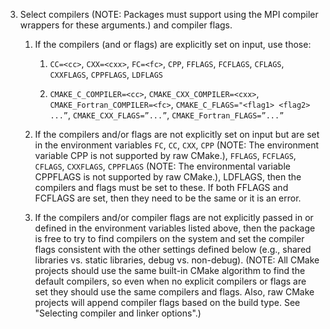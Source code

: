3. Select compilers (NOTE: Packages must support using the MPI compiler wrappers for these arguments.) and compiler flags.

    1. If the compilers (and or flags) are explicitly set on input, use those:

        1. `CC=<cc>`,  `CXX=<cxx>`,  `FC=<fc>`,  `CPP`, `FFLAGS`, `FCFLAGS`, `CFLAGS`, `CXXFLAGS`, `CPPFLAGS`, `LDFLAGS`

        2. `CMAKE_C_COMPILER=<cc>`, `CMAKE_CXX_COMPILER=<cxx>`, `CMAKE_Fortran_COMPILER=<fc>`, `CMAKE_C_FLAGS="<flag1> <flag2> ...”`, `CMAKE_CXX_FLAGS=”...”`, `CMAKE_Fortran_FLAGS=”...”`

    2. If the compilers and/or flags are not explicitly set on input but are set in the environment variables `FC`, `CC`, `CXX`, 
    `CPP` (NOTE: The environment variable CPP is not supported by raw CMake.), `FFLAGS`, `FCFLAGS`, `CFLAGS`, `CXXFLAGS`, `CPPFLAGS` 
    (NOTE: The environmental variable CPPFLAGS is not supported by raw CMake.), LDFLAGS, then the compilers and flags must 
    be set to these.  If both FFLAGS and FCFLAGS are set, then they need to be the same or it is an error.

    3. If the compilers and/or compiler flags are not explicitly passed in or defined in the environment variables listed 
    above, then the package is free to try to find compilers on the system and set the compiler flags consistent with the 
    other settings defined below (e.g., shared libraries vs. static libraries, debug vs. non-debug). (NOTE:  All CMake 
    projects should use the same built-in CMake algorithm to find the default compilers, so even when no explicit compilers 
    or flags are set they should use the same compilers and flags.  Also, raw CMake projects will append compiler flags based 
    on the build type.  See "Selecting compiler and linker options".)
